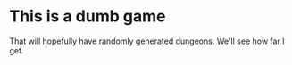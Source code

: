 # This is a dumb game

That will hopefully have randomly generated dungeons. We'll see how far I get.